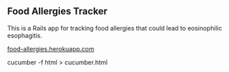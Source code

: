 ## Food Allergies Tracker
This is a Rails app for tracking food allergies that could lead to eosinophilic esophagitis.

[food-allergies.herokuapp.com](food-allergies.herokuapp.com)

cucumber -f html > cucumber.html

